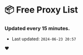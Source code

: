 # :package: Free Proxy List
### Updated every 15 minutes.

- Last updated: `2024-06-23 20:57`

:heart:
